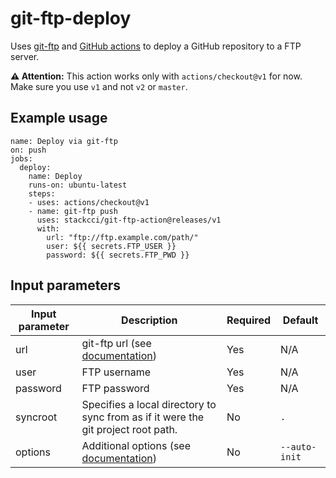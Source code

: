 # git-ftp-deploy

Uses [git-ftp](https://github.com/git-ftp/git-ftp) and [GitHub actions](https://github.com/features/actions) to deploy a GitHub repository to a FTP server.

**⚠️ Attention:** This action works only with `actions/checkout@v1` for now. Make sure you use `v1` and not `v2` or `master`.

## Example usage

```
name: Deploy via git-ftp
on: push
jobs:
  deploy:
    name: Deploy
    runs-on: ubuntu-latest
    steps:
    - uses: actions/checkout@v1
    - name: git-ftp push
      uses: stackcci/git-ftp-action@releases/v1
      with:
        url: "ftp://ftp.example.com/path/"
        user: ${{ secrets.FTP_USER }}
        password: ${{ secrets.FTP_PWD }}
```

## Input parameters

Input parameter | Description | Required | Default
--- | --- | --- | ---
url | git-ftp url (see [documentation](https://github.com/git-ftp/git-ftp/blob/1.6.0/man/git-ftp.1.md#url)) | Yes | N/A
user | FTP username | Yes | N/A
password | FTP password | Yes | N/A
syncroot | Specifies a local directory to sync from as if it were the git project root path. | No | `.`
options | Additional options (see [documentation](https://github.com/git-ftp/git-ftp/blob/1.6.0/man/git-ftp.1.md#options)) | No | `--auto-init`
